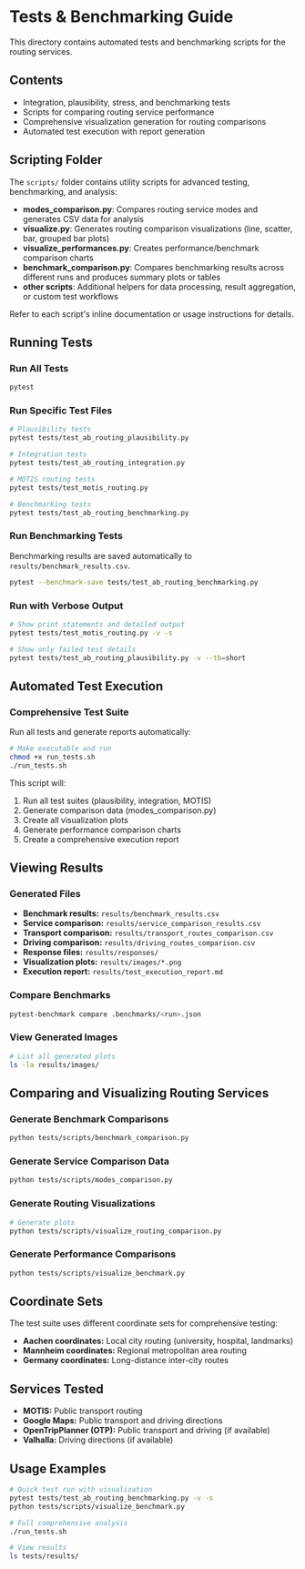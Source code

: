 # Tests & Benchmarking Guide

This directory contains automated tests and benchmarking scripts for the routing services.

## Contents

- Integration, plausibility, stress, and benchmarking tests
- Scripts for comparing routing service performance
- Comprehensive visualization generation for routing comparisons
- Automated test execution with report generation

## Scripting Folder

The `scripts/` folder contains utility scripts for advanced testing, benchmarking, and analysis:

- **modes_comparison.py**: Compares routing service modes and generates CSV data for analysis
- **visualize.py**: Generates routing comparison visualizations (line, scatter, bar, grouped bar plots)
- **visualize_performances.py**: Creates performance/benchmark comparison charts
- **benchmark_comparison.py**: Compares benchmarking results across different runs and produces summary plots or tables
- **other scripts**: Additional helpers for data processing, result aggregation, or custom test workflows

Refer to each script's inline documentation or usage instructions for details.

## Running Tests

### Run All Tests

```sh
pytest
```

### Run Specific Test Files

```sh
# Plausibility tests
pytest tests/test_ab_routing_plausibility.py

# Integration tests  
pytest tests/test_ab_routing_integration.py

# MOTIS routing tests
pytest tests/test_motis_routing.py

# Benchmarking tests
pytest tests/test_ab_routing_benchmarking.py
```

### Run Benchmarking Tests

Benchmarking results are saved automatically to `results/benchmark_results.csv`.

```sh
pytest --benchmark-save tests/test_ab_routing_benchmarking.py
```

### Run with Verbose Output

```sh
# Show print statements and detailed output
pytest tests/test_motis_routing.py -v -s

# Show only failed test details
pytest tests/test_ab_routing_plausibility.py -v --tb=short
```

## Automated Test Execution

### Comprehensive Test Suite

Run all tests and generate reports automatically:

```sh
# Make executable and run
chmod +x run_tests.sh
./run_tests.sh
```

This script will:
1. Run all test suites (plausibility, integration, MOTIS)
2. Generate comparison data (modes_comparison.py)
3. Create all visualization plots
4. Generate performance comparison charts
5. Create a comprehensive execution report

## Viewing Results

### Generated Files

- **Benchmark results:** `results/benchmark_results.csv`
- **Service comparison:** `results/service_comparison_results.csv` 
- **Transport comparison:** `results/transport_routes_comparison.csv`
- **Driving comparison:** `results/driving_routes_comparison.csv`
- **Response files:** `results/responses/`
- **Visualization plots:** `results/images/*.png`
- **Execution report:** `results/test_execution_report.md`

### Compare Benchmarks

```sh
pytest-benchmark compare .benchmarks/<run>.json
```

### View Generated Images

```sh
# List all generated plots
ls -la results/images/
```
## Comparing and Visualizing Routing Services

### Generate Benchmark Comparisons

```sh
python tests/scripts/benchmark_comparison.py
```

### Generate Service Comparison Data

```sh
python tests/scripts/modes_comparison.py
```

### Generate Routing Visualizations

```sh
# Generate plots
python tests/scripts/visualize_routing_comparison.py
```

### Generate Performance Comparisons

```sh
python tests/scripts/visualize_benchmark.py
```

## Coordinate Sets

The test suite uses different coordinate sets for comprehensive testing:

- **Aachen coordinates:** Local city routing (university, hospital, landmarks)
- **Mannheim coordinates:** Regional metropolitan area routing  
- **Germany coordinates:** Long-distance inter-city routes

## Services Tested

- **MOTIS:** Public transport routing
- **Google Maps:** Public transport and driving directions
- **OpenTripPlanner (OTP):** Public transport and driving (if available)
- **Valhalla:** Driving directions (if available)

## Usage Examples

```sh
# Quick test run with visualization
pytest tests/test_ab_routing_benchmarking.py -v -s
python tests/scripts/visualize_benchmark.py

# Full comprehensive analysis
./run_tests.sh

# View results
ls tests/results/
```